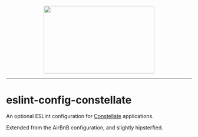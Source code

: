 <p align="center">
  <img src="https://cdn.rawgit.com/constellators/constellate/8e303aad/assets/logo-full.png" width="300" height="183.42" />
</p>

<hr />

# eslint-config-constellate

An optional ESLint configuration for [Constellate](https://github.com/constellators/constellate) applications.

Extended from the AirBnB configuration, and slightly hipsterfied.
